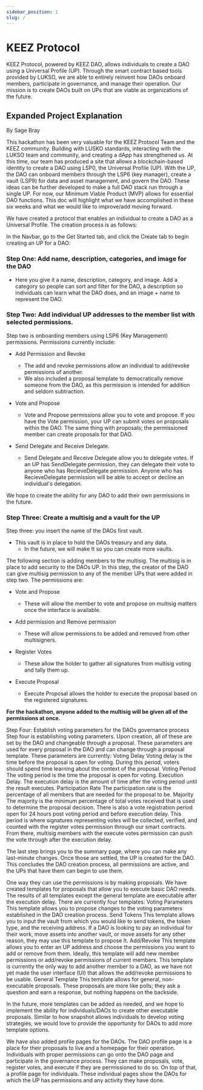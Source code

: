```yaml
---
sidebar_position: 1
slug: /
---
```


# KEEZ Protocol

KEEZ Protocol, powered by KEEZ DAO, allows individuals to create a DAO using a Universal Profile (UP). Through the smart contract based tools provided by LUKSO, we are able to entirely reinvent how DAOs onboard members, participate in governance, and manage their operation. Our mission is to create DAOs built on UPs that are viable as organizations of the future.




## Expanded Project Explanation
By Sage Bray  

This hackathon has been very valuable for the KEEZ Protocol Team and the KEEZ community. Building with LUSKO standards, interacting with the LUKSO team and community, and creating a dApp has strengthened us. At this time, our team has produced a site that allows a blockchain-based identity to create a DAO using LSP0, the Universal Profile (UP). With the UP, the DAO can onboard members through the LSP6 (key manager), create a vault (LSP9) for data and asset management, and govern the DAO. These ideas can be further developed to make a full DAO stack run through a single UP. For now, our Minimum Viable Product (MVP) allows for essential DAO functions. This doc will highlight what we have accomplished in these six weeks and what we would like to improve/add moving forward. 

We have created a protocol that enables an individual to create a DAO as a Universal Profile. The creation process is as follows: 

In the Navbar, go to the Get Started tab, and click the Create tab to begin creating an UP for a DAO:

### Step One: Add name, description, categories, and image for the DAO 
- Here you give it a name, description, category, and image. Add a category so people can sort and filter for the DAO, a description so individuals can learn what the DAO does, and an image + name to represent the DAO. 

### Step Two: Add individual UP addresses to the member list with selected permissions. 

Step two is onboarding members using LSP6 (Key Management) permissions. Permissions currently include: 

* Add Permission and Revoke
  * The add and revoke permissions allow an individual to add/revoke permissions of another.
  * We also included a proposal template to democratically remove someone from the DAO, as this permission is intended for addition and seldom subtraction.

* Vote and Propose
  * Vote and Propose permissions allow you to vote and propose. If you have the Vote permission, your UP can submit votes on proposals within the DAO. The same thing with proposals; the permissioned member can create proposals for that DAO.

* Send Delegate and Receive Delegate. 
  * Send Delegate and Receive Delegate allow you to delegate votes. If an UP has SendDelegate permission, they can delegate their vote to anyone who has RecieveDelegate permission. Anyone who has RecieveDelegate permission will be able to accept or decline an individual's delegation.

We hope to create the ability for any DAO to add their own permissions in the future. 

### Step Three: Create a multisig and a vault for the UP
Step three: you insert the name of the DAOs first vault.
* This vault is in place to hold the DAOs treasury and any data.  
  * In the future, we will make It so you can create more vaults.

The following section is adding members to the multisig. The multisig is in place to add security to the DAOs UP. In this step, the creator of the DAO can give multisig permission to any of the member UPs that were added in step two. The permissions are:

* Vote and Propose
  * These will allow the member to vote and propose on multisig matters once the interface is available. 

* Add permission and Remove permission
  * These will allow permissions to be added and removed from other multisigners.

* Register Votes 
  * These allow the holder to gather all signatures from multisig voting and tally them up. 

* Execute Proposal
  * Execute Proposal allows the holder to execute the proposal based on the registered signatures.

**For the hackathon, anyone added to the multisig will be given all of the permissions at once.**

Step Four: Establish voting parameters for the DAOs governance process
Step four is establishing voting parameters. Upon creation, all of these are set by the DAO and changeable through a proposal. These parameters are used for every proposal in the DAO and can change through a proposal template. These parameters are currently: 
Voting Delay
Voting delay is the time before the proposal is open for voting. During this period, voters should spend time learning about the context of the proposal.
Voting Period
The voting period is the time the proposal is open for voting.
Execution Delay.
The execution delay is the amount of time after the voting period until the result executes. 
Participation Rate 
The participation rate is the percentage of all members that are needed for the proposal to be. 
Majority
The majority is the minimum percentage of total votes received that is used to determine the proposal decision. 
There is also a vote registration period open for 24 hours post voting period and before execution delay. This period is where signatures representing votes will be collected, verified, and counted with the register votes permission through our smart contracts.
From there, multisig members with the execute votes permission can push the vote through after the execution delay. 

The last step brings you to the summary page, where you can make any last-minute changes. Once those are settled, the UP is created for the DAO. This concludes the DAO creation process, all permissions are active, and the UPs that have them can begin to use them. 

One way they can use the permissions is by making proposals. We have created templates for proposals that allow you to execute basic DAO needs. The results of all templates except the general template are executable after the execution delay. There are currently four templates:
Voting Parameters
This template allows you to propose changes to the voting parameters established in the DAO creation process. 
Send Tokens
This template allows you to input the vault from which you would like to send tokens, the token type, and the receiving address. If a DAO is looking to pay an individual for their work, move assets into another vault, or move assets for any other reason, they may use this template to propose It. 
Add/Revoke
This template allows you to enter an UP address and choose the permissions you want to add or remove from them. Ideally, this template will add new member permissions or add/revoke permissions of current members. This template is currently the only way to add another member to a DAO, as we have not yet made the user interface (UI) that allows the add/revoke permissions to be usable. 
General Template 
This template allows for general, non-executable proposals. These proposals are more like polls; they ask a question and earn a response, but nothing happens on the backside. 

In the future, more templates can be added as needed, and we hope to implement the ability for individuals/DAOs to create other executable proposals. Similar to how snapshot allows individuals to develop voting strategies, we would love to provide the opportunity for DAOs to add more template options. 

We have also added profile pages for the DAOs. The DAO profile page is a place for their proposals to live and a homepage for their operation. Individuals with proper permissions can go onto the DAO page and participate in the governance process. They can make proposals, vote, register votes, and execute if they are permissioned to do so. On top of that, a profile page for individuals. These individual pages show the DAOs for which the UP has permissions and any activity they have done. 

